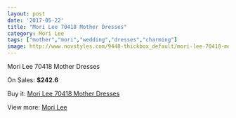 ```yaml
---
layout: post
date: '2017-05-22'
title: "Mori Lee 70418 Mother Dresses"
category: Mori Lee
tags: ["mother","mori","wedding","dresses","charming"]
image: http://www.novstyles.com/9448-thickbox_default/mori-lee-70418-mother-dresses.jpg
---
```

Mori Lee 70418 Mother Dresses

On Sales: **$242.6**
<a href="https://www.novstyles.com/en/mori-lee/6685-mori-lee-70418-mother-dresses.html"><amp-img layout="responsive" width="600" height="600" src="//www.novstyles.com/9448-thickbox_default/mori-lee-70418-mother-dresses.jpg" alt="Mori Lee 70418 Mother Dresses 0" /></a>

Buy it: [Mori Lee 70418 Mother Dresses](https://www.novstyles.com/en/mori-lee/6685-mori-lee-70418-mother-dresses.html "Mori Lee 70418 Mother Dresses")

View more: [Mori Lee](https://www.novstyles.com/en/47-mori-lee "Mori Lee")